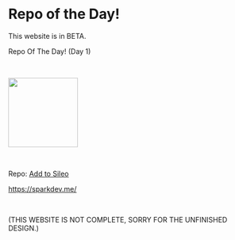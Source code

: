 <p>&nbsp;</p>
<h1>Repo of the Day!</h1>
<p>This website is in BETA.</p>
<p>Repo Of The Day! (Day 1)</p>
<p>&nbsp;</p>
<p><img src="https://imgs.search.brave.com/IK1_ZRNlZYjdO2Qc_fgYytkIr6qWopguPfsj1vuCtKk/rs:fit:860:0:0:0/g:ce/aHR0cHM6Ly9iLnRo/dW1icy5yZWRkaXRt/ZWRpYS5jb20vZmxy/eS1kX2VhNjNEc1Na/OU5mQUJMM21ONEtl/QUp3Tkh0TXB6R1h6/elhldy5qcGc" alt="" width="140" height="140" /></p>
<p>&nbsp;</p>
<p>Repo: <a href="sileo://source/https://sparkdev.me/">Add to Sileo</a></p>
<p><a href="https://sparkdev.me/">https://sparkdev.me/</a></p>
<p>&nbsp;</p>
<p>(THIS WEBSITE IS NOT COMPLETE, SORRY FOR THE UNFINISHED DESIGN.)</p>
